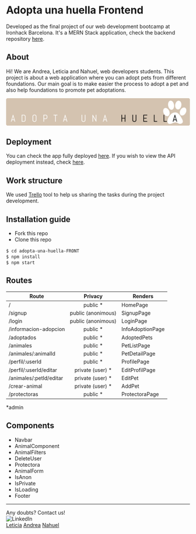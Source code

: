# Adopta una huella Frontend

Developed as the final project of our web development bootcamp at Ironhack Barcelona. It's a MERN Stack application, check the backend repository [here](https://github.com/AndreaAlarcon99/adopta-una-huella-BACK).

## About

Hi! We are Andrea, Leticia and Nahuel, web developers students. This project is about a web application where you can adopt pets from different foundations. Our main goal is to make easier the process to adopt a pet and also help foundations to promote pet adoptations.

![Project logo.](/public/Huella.png "Project logo.")

## Deployment

You can check the app fully deployed [here](https://herokuapp.com/). If you wish to view the API deployment instead, check [here](https://herokuapp.com/api/).

## Work structure

We used [Trello](https://trello.com/b/Qbeckzgi) tool to help us sharing the tasks during the project development.

## Installation guide

- Fork this repo
- Clone this repo

```shell
$ cd adopta-una-huella-FRONT
$ npm install
$ npm start
```

## Routes

| Route                  |      Privacy       | Renders          |
| ---------------------- | :----------------: | ---------------- |
| /                      |     public \*      | HomePage         |
| /signup                | public (anonimous) | SignupPage       |
| /login                 | public (anonimous) | LoginPage        |
| /informacion-adopcion  |     public \*      | InfoAdoptionPage |
| /adoptados             |     public \*      | AdoptedPets      |
| /animales              |     public \*      | PetListPage      |
| /animales/:animalId    |     public \*      | PetDetailPage    |
| /perfil/:userId        |     public \*      | ProfilePage      |
| /perfil/:userId/editar | private (user) \*  | EditProfilPage   |
| /animales/:petId/editar| private (user) \*  | EditPet          |
| /crear-animal          | private (user) \*  | AddPet           |
| /protectoras           |     public \*      | ProtectoraPage   |

\*admin

## Components

- Navbar
- AnimalComponent
- AnimalFilters
- DeleteUser
- Protectora
- AnimalForm
- IsAnon
- IsPrivate
- IsLoading
- Footer

---

Any doubts? Contact us!
<br>
<img width="20px" src="https://simpleicons.now.sh/linkedin/495f7e" alt="LinkedIn" />
</br>
<a href="https://www.linkedin.com/in/leticiasantospoveda/">Leticia</a>
<a href="https://www.linkedin.com/in/andreaalarconvaldes/">Andrea</a>
<a href="https://www.linkedin.com/in/angelnahuelciminialvarez/">Nahuel</a>
